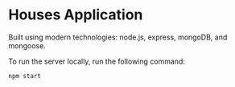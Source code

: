 # Houses Application

Built using modern technologies: node.js, express, mongoDB, and mongoose.

To run the server locally, run the following command:

```bash
npm start
```
